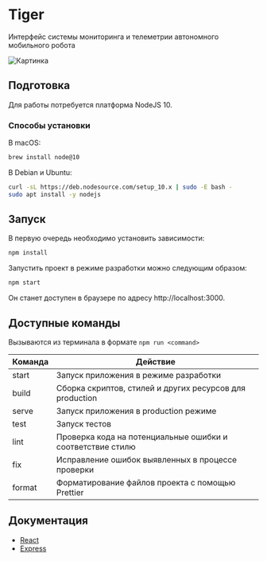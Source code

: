 # Tiger

Интерфейс системы мониторинга и телеметрии автономного мобильного робота

![Картинка](https://b.radikal.ru/b38/1904/a3/8e9fe4c367c1.png)

## Подготовка

Для работы потребуется платформа NodeJS 10.

### Способы установки

В macOS:

```bash
brew install node@10
```

В Debian и Ubuntu:

```bash
curl -sL https://deb.nodesource.com/setup_10.x | sudo -E bash -
sudo apt install -y nodejs
```

## Запуск

В первую очередь необходимо установить зависимости:

```bash
npm install
```

Запустить проект в режиме разработки можно следующим образом:

```bash
npm start
```

Он станет доступен в браузере по адресу http://localhost:3000.

## Доступные команды

Вызываются из терминала в формате `npm run <command>`

| Команда | Действие                                                   |
| ------- | ---------------------------------------------------------- |
| start   | Запуск приложения в режиме разработки                      |
| build   | Сборка скриптов, стилей и других ресурсов для production   |
| serve   | Запуск приложения в production режиме                      |
| test    | Запуск тестов                                              |
| lint    | Проверка кода на потенциальные ошибки и соответствие стилю |
| fix     | Исправление ошибок выявленных в процессе проверки          |
| format  | Форматирование файлов проекта с помощью Prettier           |

## Документация

- [React](https://reactjs.org/docs/getting-started.html)
- [Express](http://expressjs.com/en/guide/routing.html)
